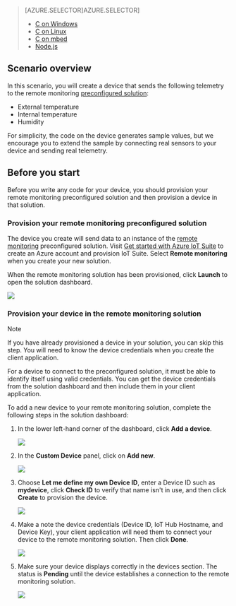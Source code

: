 > [AZURE.SELECTOR]AZURE.SELECTOR]
> 
> * [C on Windows](../articles/iot-suite/iot-suite-connecting-devices.md)
> * [C on Linux](../articles/iot-suite/iot-suite-connecting-devices-linux.md)
> * [C on mbed](../articles/iot-suite/iot-suite-connecting-devices-mbed.md)
> * [Node.js](../articles/iot-suite/iot-suite-connecting-devices-node.md)
> 
> 
## Scenario overview
In this scenario, you will create a device that sends the following telemetry to the remote monitoring [preconfigured solution](../articles/iot-suite/iot-suite-what-are-preconfigured-solutions.md):

* External temperature
* Internal temperature
* Humidity

For simplicity, the code on the device generates sample values, but we encourage you to extend the sample by connecting real sensors to your device and sending real telemetry.

## Before you start
Before you write any code for your device, you should provision your remote monitoring preconfigured solution and then provision a device in that solution.

### Provision your remote monitoring preconfigured solution
The device you create will send data to an instance of the [remote monitoring](../articles/iot-suite/iot-suite-remote-monitoring-sample-walkthrough.md) preconfigured solution. Visit [Get started with Azure IoT Suite](http://www.microsoft.com/server-cloud/internet-of-things/getting-started.aspx) to create an Azure account and provision IoT Suite. Select **Remote monitoring** when you create your new solution.

When the remote monitoring solution has been provisioned, click **Launch** to open the solution dashboard.

![][img-dashboard]

### Provision your device in the remote monitoring solution
> [!NOTE]
> If you have already provisioned a device in your solution, you can skip this step. You will need to know the device credentials when you create the client application.
> 
> 
For a device to connect to the preconfigured solution, it must be able to identify itself using valid credentials. You can get the device credentials from the solution dashboard and then include them in your client application. 

To add a new device to your remote monitoring solution, complete the following steps in the solution dashboard:

1. In the lower left-hand corner of the dashboard, click **Add a device**.

   ![][1]

2. In the **Custom Device** panel, click on **Add new**.

   ![][2]

3. Choose **Let me define my own Device ID**, enter a Device ID such as **mydevice**, click **Check ID** to verify that name isn't in use, and then click **Create** to provision the device.

   ![][3]

4. Make a note the device credentials (Device ID, IoT Hub Hostname, and Device Key), your client application will need them to connect your device to the remote monitoring solution. Then click **Done**.

    ![][4]

5. Make sure your device displays correctly in the devices section. The status is **Pending** until the device establishes a connection to the remote monitoring solution.

    ![][5]


[img-dashboard]: ./media/iot-suite-selector-connecting/dashboard.png
[1]: ./media/iot-suite-selector-connecting/suite0.png
[2]: ./media/iot-suite-selector-connecting/suite1.png
[3]: ./media/iot-suite-selector-connecting/suite2.png
[4]: ./media/iot-suite-selector-connecting/suite3.png
[5]: ./media/iot-suite-selector-connecting/suite5.png

[lnk-getstarted]: http://www.microsoft.com/server-cloud/internet-of-things/getting-started.aspx
[lnk-what-are-preconfig-solutions]: ../articles/iot-suite/iot-suite-what-are-preconfigured-solutions.md
[lnk-remote-monitoring]: ../articles/iot-suite/iot-suite-remote-monitoring-sample-walkthrough.md

